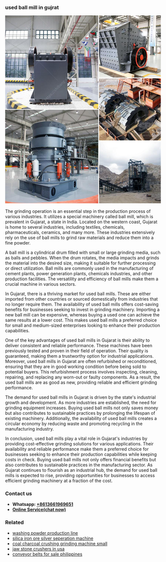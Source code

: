 <h3>used ball mill in gujrat</h3><img src='1706767327.jpg' alt=''><p>The grinding operation is an essential step in the production process of various industries. It utilizes a special machinery called ball mill, which is prevalent in Gujarat, a state in India. Located on the western coast, Gujarat is home to several industries, including textiles, chemicals, pharmaceuticals, ceramics, and many more. These industries extensively rely on the use of ball mills to grind raw materials and reduce them into a fine powder.</p><p>A ball mill is a cylindrical drum filled with small or large grinding media, such as balls and pebbles. When the drum rotates, the media impacts and grinds the material into the desired size, making it suitable for further processing or direct utilization. Ball mills are commonly used in the manufacturing of cement plants, power generation plants, chemicals industries, and other production facilities. The versatility and efficiency of ball mills make them a crucial machine in various sectors.</p><p>In Gujarat, there is a thriving market for used ball mills. These are either imported from other countries or sourced domestically from industries that no longer require them. The availability of used ball mills offers cost-saving benefits for businesses seeking to invest in grinding machinery. Importing a new ball mill can be expensive, whereas buying a used one can achieve the same results at a lower cost. This makes used ball mills a preferred choice for small and medium-sized enterprises looking to enhance their production capabilities.</p><p>One of the key advantages of used ball mills in Gujarat is their ability to deliver consistent and reliable performance. These machines have been previously tested and proven in their field of operation. Their quality is guaranteed, making them a trustworthy option for industrial applications. Moreover, used ball mills in Gujarat are often refurbished or reconditioned, ensuring that they are in good working condition before being sold to potential buyers. This refurbishment process involves inspecting, cleaning, repairing, and replacing any worn-out or faulty components. As a result, the used ball mills are as good as new, providing reliable and efficient grinding performance.</p><p>The demand for used ball mills in Gujarat is driven by the state's industrial growth and development. As more industries are established, the need for grinding equipment increases. Buying used ball mills not only saves money but also contributes to sustainable practices by prolonging the lifespan of existing machinery. Additionally, the availability of used ball mills creates a circular economy by reducing waste and promoting recycling in the manufacturing industry.</p><p>In conclusion, used ball mills play a vital role in Gujarat's industries by providing cost-effective grinding solutions for various applications. Their availability and reliable performance make them a preferred choice for businesses seeking to enhance their production capabilities while keeping costs in check. Buying used ball mills not only offers financial benefits but also contributes to sustainable practices in the manufacturing sector. As Gujarat continues to flourish as an industrial hub, the demand for used ball mills is expected to rise, providing opportunities for businesses to access efficient grinding machinery at a fraction of the cost.</p><h3>Contact us</h3><ul><li><strong>Whatsapp:&nbsp;<a href="https://wa.me/8613661969651">+8613661969651</a></strong></li><li><a href="https://swt.shibang-china.com/?git&amp;zhl&amp;used ball mill in gujrat"><strong>Online Service(chat now)</strong></a></li></ul><h3>Related</h3><ul><li><a href='washing powder production line.md'>washing powder production line</a></li><li><a href='silica iron ore silver seperation machine.md'>silica iron ore silver seperation machine</a></li><li><a href='coal charcoal crushing grinding machine small.md'>coal charcoal crushing grinding machine small</a></li><li><a href='jaw stone crushers in usa.md'>jaw stone crushers in usa</a></li><li><a href='conveyor belts for sale philippines.md'>conveyor belts for sale philippines</a></li></ul>
